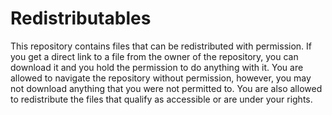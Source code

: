 # Redistributables
This repository contains files that can be redistributed with permission. If you get a direct link to a file from the owner of the repository, you can download it and you hold the permission to do anything with it. You are allowed to navigate the repository without permission, however, you may not download anything that you were not permitted to. You are also allowed to redistribute the files that qualify as accessible or are under your rights.